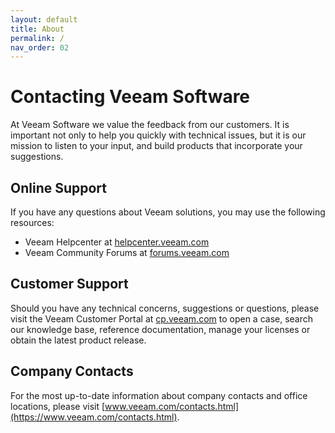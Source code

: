 ```yaml
---
layout: default
title: About
permalink: /
nav_order: 02
---
```



# Contacting Veeam Software
At Veeam Software we
value the feedback from our customers. It is important not only to help
you quickly with technical issues, but it is our mission to listen to
your input, and build products that incorporate your suggestions.

## Online Support

If you have any questions about Veeam solutions, you may use the following resources:

-   Veeam Helpcenter at [helpcenter.veeam.com](https://www.veeam.com/documentation-guides-datasheets.html)
-   Veeam Community Forums at [forums.veeam.com](https://forums.veeam.com/)

## Customer Support

Should you have any technical concerns, suggestions or questions, please
visit the Veeam Customer Portal at [cp.veeam.com](https://www.veeam.com/support.html)
to open a case, search our knowledge base, reference documentation,
manage your licenses or obtain the latest product release.

## Company Contacts

For the most up-to-date information about company contacts and office
locations, please visit [www.veeam.com/contacts.html](https://www.veeam.com/contacts.html).
